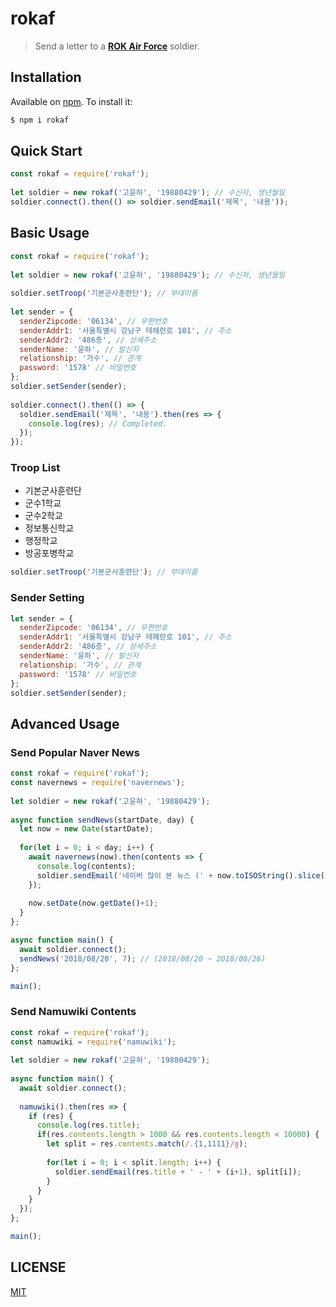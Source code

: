 # rokaf
> Send a letter to a [**ROK Air Force**](http://airforce.mil.kr:8081/user/indexSub.action?codyMenuSeq=147914674&siteId=atc&menuUIType=top) soldier.

## Installation
Available on [npm](http://npmjs.org/). To install it:
```bash
$ npm i rokaf
```

## Quick Start
```js
const rokaf = require('rokaf');
 
let soldier = new rokaf('고윤하', '19880429'); // 수신자, 생년월일
soldier.connect().then(() => soldier.sendEmail('제목', '내용'));
```

## Basic Usage
```js
const rokaf = require('rokaf');
 
let soldier = new rokaf('고윤하', '19880429'); // 수신자, 생년월일
 
soldier.setTroop('기본군사훈련단'); // 부대이름
 
let sender = {
  senderZipcode: '06134', // 우편번호
  senderAddr1: '서울특별시 강남구 테헤란로 101', // 주소
  senderAddr2: '486층', // 상세주소
  senderName: '윤하', // 발신자
  relationship: '가수', // 관계
  password: '1578' // 비밀번호
};
soldier.setSender(sender);
 
soldier.connect().then(() => {
  soldier.sendEmail('제목', '내용').then(res => {
    console.log(res); // Completed.
  });
});
```

### Troop List
* 기본군사훈련단
* 군수1학교
* 군수2학교
* 정보통신학교
* 행정학교
* 방공포병학교
```js
soldier.setTroop('기본군사훈련단'); // 부대이름
```

### Sender Setting
```js
let sender = {
  senderZipcode: '06134', // 우편번호
  senderAddr1: '서울특별시 강남구 테헤란로 101', // 주소
  senderAddr2: '486층', // 상세주소
  senderName: '윤하', // 발신자
  relationship: '가수', // 관계
  password: '1578' // 비밀번호
};
soldier.setSender(sender);
```

## Advanced Usage

### Send Popular Naver News
```js
const rokaf = require('rokaf');
const navernews = require('navernews');
 
let soldier = new rokaf('고윤하', '19880429');
 
async function sendNews(startDate, day) {
  let now = new Date(startDate);
  
  for(let i = 0; i < day; i++) {
    await navernews(now).then(contents => {
      console.log(contents);
      soldier.sendEmail('네이버 많이 본 뉴스 (' + now.toISOString().slice(0,10) + ')', contents);
    });
    
    now.setDate(now.getDate()+1);
  }
};

async function main() {
  await soldier.connect();
  sendNews('2018/08/20', 7); // (2018/08/20 ~ 2018/08/26)
};

main();
```

### Send Namuwiki Contents
```js
const rokaf = require('rokaf');
const namuwiki = require('namuwiki');
 
let soldier = new rokaf('고윤하', '19880429');
 
async function main() {
  await soldier.connect();
  
  namuwiki().then(res => {
    if (res) {
      console.log(res.title);
      if(res.contents.length > 1000 && res.contents.length < 10000) {
        let split = res.contents.match(/.{1,1111}/g);
        
        for(let i = 0; i < split.length; i++) {
          soldier.sendEmail(res.title + ' - ' + (i+1), split[i]);
        }
      }
    }
  });
};

main();
```

## LICENSE
[MIT](https://github.com/PW486/navernews/blob/master/LICENSE)